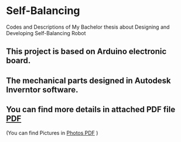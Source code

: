 # Self-Balancing
Codes and Descriptions of My Bachelor thesis about Designing and Developing Self-Balancing Robot 

## This project is based on Arduino electronic board. 
## The mechanical parts designed in Autodesk Inverntor software.
## You can find more details in attached PDF file [PDF](https://github.com/ahmadkh1995/Self-Balancing/blob/master/Summery.pdf)
(You can find Pictures in [Photos PDF](https://github.com/ahmadkh1995/Self-Balancing/tree/master/Photos) )
